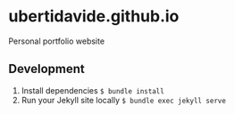 # ubertidavide.github.io
Personal portfolio website

## Development

1. Install dependencies `$ bundle install`
2. Run your Jekyll site locally `$ bundle exec jekyll serve`